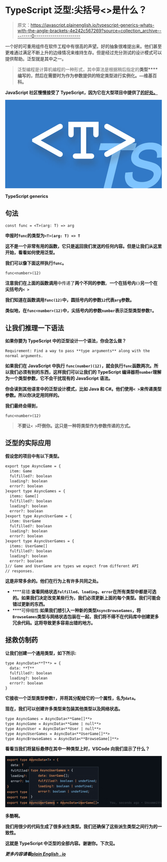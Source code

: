 # TypeScript 泛型:尖括号<>是什么？

> 原文：<https://javascript.plainenglish.io/typescript-generics-whats-with-the-angle-brackets-4e242c567269?source=collection_archive---------0----------------------->

一个好的可重用组件在软件工程中有很高的声望。好的抽象很难提出来。他们甚至更难通过满足不断上升的边缘情况来维持生存。但是经过充分测试的设计模式可以提供帮助。泛型就是其中之一。

> 泛型编程是计算机编程的一种形式，其中算法是根据稍后指定的**类型****编写的，然后在需要时为作为参数提供的特定类型进行实例化。—维基百科。**

**JavaScript 社区慢慢接受了 TypeScript，因为它在大型项目中提供了[的好处。](https://karthickragavendran.medium.com/typescript-why-866281eaebf8)**

**![](img/8ae8a1989e32dbd3c9cd6321abd1862a.png)**

**TypeScript generics**

## **句法**

```
const func = <T>(arg: T) => arg
```

**申报时`func`的类型为`<T>(arg: T) => T`**

**这不是一个非常有用的函数，它只是返回我们发送的任何内容。但是让我们从这里开始，看看如何使用泛型。**

**我们可以像下面这样执行`func`。**

```
func<number>(12)
```

**注意我们在上面的函数调用**中传递了**两个不同的参数**。**一个在括号内`()`另一个在尖括号内`< >`**

**我们知道在函数调用`func(12)`中，圆括号内的参数`12`代表`arg`参数。**

**类似地，在`func<number>(12)`中，尖括号内的参数`number`表示泛型类型参数`T`。**

## **让我们推理一下语法**

**如果你要为 TypeScript 中的泛型设计一个语法，你会怎么做？**

```
Requirement: Find a way to pass **type arguments** along with the normal arguments.
```

**如果我们在 JavaScript 中执行 `func(number)(12)`，就会执行`func`函数两次。所以我们必须有别的东西，这样我们可以让我们的 TypeScript 编译器将`number`理解为一个类型参数，它不会干扰现有的 JavaScript 语法。**

**你会读到其他语言中的泛型设计模式，比如 Java 和 C#。他们使用`< >`来传递类型参数。所以你决定用同样的。**

**我们最终会得到，**

```
func<number>(12)
```

> **不要让`< >`吓倒你。这只是一种将类型作为参数传递的方式。**

## **泛型的实际应用**

**假设您的项目中有以下类型。**

```
export type AsyncGame = {
  item: Game
  fulfilled?: boolean
  loading?: boolean
  error?: boolean
}export type AsyncGames = {
  items: Game[]
  fulfilled?: boolean
  loading?: boolean
  error?: boolean
}export type AsyncUserGame = {
  item: UserGame
  fulfilled?: boolean
  loading?: boolean
  error?: boolean
}export type AsyncUserGames = {
  items: UserGame[]
  fulfilled?: boolean
  loading?: boolean
  error?: boolean
}// Game and UserGame are types we expect from different API 
// responses.
```

**这是非常多余的。他们在行为上有许多共同之处。**

*   ****易错:**查看网络状态`fulfilled`、`loading`、`error`在所有类型中都是可选的。如果我们决定改变某些行为，我们必须更新上面的每个类型。我们可能会错过更新的东西。**
*   ****可伸缩性:**如果我们想引入一种新的类型`AsyncBrowseGames`，将`BrowseGames`类型与网络状态包装在一起，我们将不得不在代码库中创建更多冗余代码。这将导致更多容易出错的地方。**

## **拯救仿制药**

**让我们创建一个通用类型，如下所示:**

```
type AsyncData<**T**> = {
  data: **T**
  fulfilled?: boolean
  loading?: boolean
  error?: boolean
}
```

**它接收一个泛型类型参数`T`，并将其分配给它的一个属性，名为`data`。**

**现在，我们可以创建许多类型来包装其他类型以及网络状态。**

```
type AsyncGames = AsyncData<**Game[]**>
type AsyncGame = AsyncData<**Game | null**>
type AsyncUser = AsyncData<**User | null**>
type AsyncUserGames = AsyncData<**UserGame[]**>
type AsyncBrowseGames = AsyncData<**BrowseGame[]**>
```

**看看当我们将鼠标悬停在其中一种类型上时，VSCode 向我们显示了什么？**

**![](img/8f6e0bcc5369ca144a5872c3f52b1b9a.png)**

**多酷啊。**

**我们用很少的代码生成了很多派生类型。我们还确保了这些派生类型之间行为的一致性。**

**这就是 TypeScript 中泛型的全部内容。谢谢你。下次见。**

***更多内容请看*[***plain English . io***](http://plainenglish.io/)**